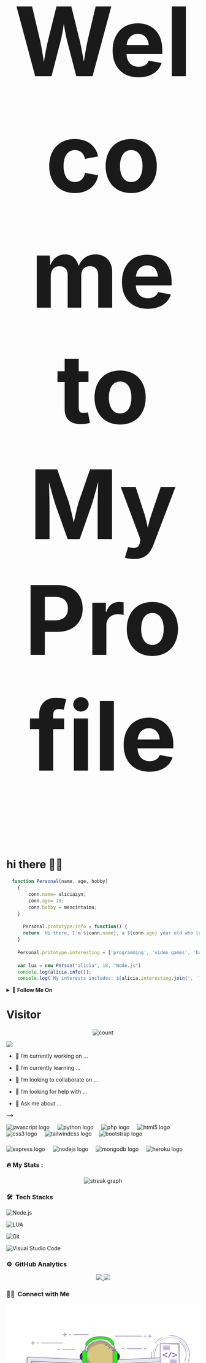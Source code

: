 

<h1 align="center" style="font-size:250px">Welcome to My Profile</h1>

# hi there 👋🏻

```javascript
  function Personal(name, age, hobby)
    {    
        conn.name= aliciazyn; 
        conn.age= 18;
        conn.hobby = mencintaimu;
    }
    
      Personal.prototype.info = function() {
      return `Hi there, I'm ${conn.name}, a ${conn.age} year old who loves working with ${conn.hobby}!`;
    }
    
    Personal.prototype.interesting = ['programming', 'video games', 'hangings out with friends'];
    
    var lua = new Person("alicia", 18, "Node.js")
    console.log(alicia.info());
    console.log(`My interests includes: ${alicia.interesting.join(', ')}.`);
```

  </a>

<details>
    <summary> 🌟 <b>Follow Me On</b></summary><br/>
<p align="center">
  <a href="https://www.instagram.com/luaserofc"><img src="https://img.shields.io/badge/Instagram-E4405F?style=for-the-badge&logo=instagram&logoColor=white" /></a>
</p>

<p align="center">
  <a href="https://wa.me/48666666166"><img src="https://img.shields.io/badge/WhatsApp-25D366?style=for-the-badge&logo=whatsapp&logoColor=white" /></a>
</p>

<p align="center">
  <a href="https://github.com/xxirfanx"><img src="https://img.shields.io/badge/Github-FFF?style=for-the-badge&logo=Github&logoColor=000000&link=https://github.com/xxirfanx" /></a>
</p>

</details>

# Visitor 
<p align="center">
<img align="center" alt="count" src="https://count.getloli.com/get/@:xxirfanx?theme=rule34">
</p>

<p align="center">
    <img src="https://telegra.ph/file/306e1b921dccc0a739c3a.jpg" width="100%" style="margin-left: auto;margin-right: auto;display: block;">
</p>


- 🔭 I’m currently working on ...

- 🌱 I’m currently learning ...

- 👯 I’m looking to collaborate on ...

- 🤔 I’m looking for help with ...

- 💬 Ask me about ...

-->

<div align="left">
  <img src="https://cdn.jsdelivr.net/gh/devicons/devicon/icons/javascript/javascript-original.svg" height="40" alt="javascript logo"  />
  <img width="12" />
  <img src="https://cdn.jsdelivr.net/gh/devicons/devicon/icons/python/python-original.svg" height="40" alt="python logo"  />
  <img width="12" />
  <img src="https://cdn.jsdelivr.net/gh/devicons/devicon/icons/php/php-original.svg" height="40" alt="php logo"  />
  <img width="12" />
  <img src="https://cdn.jsdelivr.net/gh/devicons/devicon/icons/html5/html5-original.svg" height="40" alt="html5 logo"  />
  <img width="12" />
  <img src="https://cdn.jsdelivr.net/gh/devicons/devicon/icons/css3/css3-original.svg" height="40" alt="css3 logo"  />
  <img width="12" />
  <img src="https://cdn.jsdelivr.net/gh/devicons/devicon/icons/tailwindcss/tailwindcss-original-wordmark.svg" height="40" alt="tailwindcss logo"  />
  <img width="12" />
  <img src="https://cdn.jsdelivr.net/gh/devicons/devicon/icons/bootstrap/bootstrap-original.svg" height="40" alt="bootstrap logo"  />
</div>

###

<div align="left">
  <img src="https://cdn.jsdelivr.net/gh/devicons/devicon/icons/express/express-original.svg" height="40" alt="express logo"  />
  <img width="12" />
  <img src="https://cdn.jsdelivr.net/gh/devicons/devicon/icons/nodejs/nodejs-original.svg" height="40" alt="nodejs logo"  />
  <img width="12" />
  <img src="https://cdn.jsdelivr.net/gh/devicons/devicon/icons/mongodb/mongodb-original.svg" height="40" alt="mongodb logo"  />
  <img width="12" />
  <img src="https://cdn.jsdelivr.net/gh/devicons/devicon/icons/heroku/heroku-original.svg" height="40" alt="heroku logo"  />
</div>

###

<h3 align="left">🔥   My Stats :</h3>

###

<div align="center">
  <img src="https://streak-stats.demolab.com?user=miftahganzz&locale=en&mode=daily&theme=dark&hide_border=false&border_radius=5&order=3" height="220" alt="streak graph"  />
</div>

<p align="center" class="d-flex justify-content-center align-items-center">
    
### 🛠 &nbsp;Tech Stacks

![Node.js](https://img.shields.io/badge/-Node.js-280137?style=flat&logo=node.js)&nbsp;

![LUA](https://img.shields.io/badge/Lua-280137?style=flat&logo=lua)&nbsp;

![Git](https://img.shields.io/badge/-Git-280137?style=flat&logo=git)&nbsp;

![Visual Studio Code](https://img.shields.io/badge/-Visual%20Studio%20Code-280137?style=flat&logo=visual-studio-code&logoColor=007ACC)

### ⚙️ &nbsp;GitHub Analytics

<p align="center" class="d-flex justify-content-center align-items-center">

  <a href="https://github.com/AiciaxyviorMd">

  <img height="180em" src="https://github-readme-stats-eight-theta.vercel.app/api?username=AiciaxyviorMd&show_icons=true&theme=omni&include_all_commits=true&count_private=true"/>

  <img height="180em" src="https://github-readme-stats-eight-theta.vercel.app/api/top-langs/?username=AiciaxyviorMd&layout=compact&langs_count=8&theme=omni"/>

  </a>

</p>

### 🤝🏻 &nbsp;Connect with Me

<p align="center"> 
  <img alig src="https://raw.githubusercontent.com/YanzBotz/YanzBotz/main/code.gif"/>
</p>

<a href="https://instagram.com/_aliciazyn">
<img alt="Instagram" title="follow me <3" src="https://img.shields.io/badge/-instagram-E4405F?style=flat&logo=Instagram&logoColor=white"/></a>
    </p>
    <p align="center">

<a href="https://wm.me/6288268142831">
<a href="https://www.youtube.com/@aliciazyn">

<img alt="Wwatsapp" title="follow me <3" src="https://img.shields.io/badge/-whatsapp-E4405F?style=flat&logo=Whatsapp&logoColor=white"/></a>
    </p>
